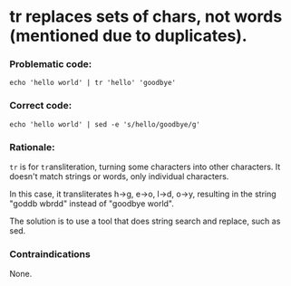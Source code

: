 # tr replaces sets of chars, not words (mentioned due to duplicates).

### Problematic code:

    echo 'hello world' | tr 'hello' 'goodbye'

### Correct code:

    echo 'hello world' | sed -e 's/hello/goodbye/g'

### Rationale:

`tr` is for `tr`ansliteration, turning some characters into other characters. It doesn't match strings or words, only individual characters. 

In this case, it transliterates h->g, e->o, l->d, o->y, resulting in the string "goddb wbrdd" instead of "goodbye world".

The solution is to use a tool that does string search and replace, such as sed. 

### Contraindications

None. 